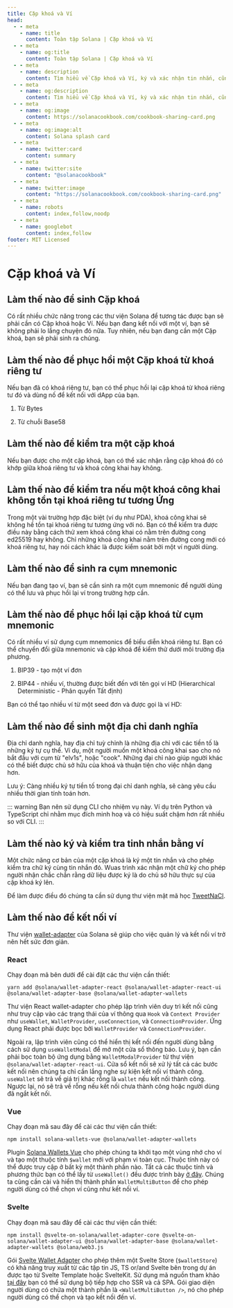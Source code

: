 ```yaml
---
title: Cặp khoá và Ví
head:
  - - meta
    - name: title
      content: Toàn tập Solana | Cặp khoá và Ví
  - - meta
    - name: og:title
      content: Toàn tập Solana | Cặp khoá và Ví
  - - meta
    - name: description
      content: Tìm hiểu về Cặp khoá và Ví, ký và xác nhận tin nhắn, cũng như các tài liệu tham khảo khác cho lập trình trên Solana trong Toàn tập Solana.
  - - meta
    - name: og:description
      content: Tìm hiểu về Cặp khoá và Ví, ký và xác nhận tin nhắn, cũng như các tài liệu tham khảo khác cho lập trình trên Solana trong Toàn tập Solana.
  - - meta
    - name: og:image
      content: https://solanacookbook.com/cookbook-sharing-card.png
  - - meta
    - name: og:image:alt
      content: Solana splash card
  - - meta
    - name: twitter:card
      content: summary
  - - meta
    - name: twitter:site
      content: "@solanacookbook"
  - - meta
    - name: twitter:image
      content: "https://solanacookbook.com/cookbook-sharing-card.png"
  - - meta
    - name: robots
      content: index,follow,noodp
  - - meta
    - name: googlebot
      content: index,follow
footer: MIT Licensed
---
```


# Cặp khoá và Ví

## Làm thế nào để sinh Cặp khoá

Có rất nhiều chức năng trong các thư viện Solana để tương tác được bạn sẽ phải cần có Cặp khoá hoặc Ví. Nếu bạn đang kết nối với một ví, bạn sẽ không phải lo lắng chuyện đó nữa. Tuy nhiên, nếu bạn đang cần một Cặp khoá, bạn sẽ phải sinh ra chúng.

<SolanaCodeGroup>
  <SolanaCodeGroupItem title="TS" active>

  <template v-slot:default>

@[code](@/code/keypairs-and-wallets/generate-keypair/generate-keypair.en.ts)

  </template>

  <template v-slot:preview>

@[code](@/code/keypairs-and-wallets/generate-keypair/generate-keypair.preview.en.ts)

  </template>

  </SolanaCodeGroupItem>

  <SolanaCodeGroupItem title="Python" >

  <template v-slot:default>

@[code](@/code/keypairs-and-wallets/generate-keypair/generate-keypair.en.py)

  </template>

  <template v-slot:preview>

@[code](@/code/keypairs-and-wallets/generate-keypair/generate-keypair.preview.en.py)

  </template>

  </SolanaCodeGroupItem>

  <SolanaCodeGroupItem title="Rust" >

  <template v-slot:default>

@[code](@/code/keypairs-and-wallets/generate-keypair/generate-keypair.en.rs)

  </template>

  <template v-slot:preview>

@[code](@/code/keypairs-and-wallets/generate-keypair/generate-keypair.preview.en.rs)

  </template>

  </SolanaCodeGroupItem>

  <SolanaCodeGroupItem title="CLI">

  <template v-slot:default>

@[code](@/code/keypairs-and-wallets/generate-keypair/generate-keypair.en.sh)

  </template>

  <template v-slot:preview>

@[code](@/code/keypairs-and-wallets/generate-keypair/generate-keypair.preview.en.sh)

  </template>

  </SolanaCodeGroupItem>

</SolanaCodeGroup>

## Làm thế nào để phục hồi một Cặp khoá từ khoá riêng tư

Nếu bạn đã có khoá riêng tư, bạn có thể phục hồi lại cặp khoá từ khoá riêng tư đó và dùng nố để kết nối với dApp của bạn.

1. Từ Bytes

<SolanaCodeGroup>
   <SolanaCodeGroupItem title="TS" active>

  <template v-slot:default>

@[code](@/code/keypairs-and-wallets/keypair-from-secret/keypair-from-secret.en.ts)

  </template>

  <template v-slot:preview>

@[code](@/code/keypairs-and-wallets/keypair-from-secret/keypair-from-secret.preview.en.ts)

  </template>

  </SolanaCodeGroupItem>

  <SolanaCodeGroupItem title="Python">

  <template v-slot:default>

@[code](@/code/keypairs-and-wallets/keypair-from-secret/keypair-from-secret.en.py)

  </template>

  <template v-slot:preview>

@[code](@/code/keypairs-and-wallets/keypair-from-secret/keypair-from-secret.preview.en.py)

  </template>

  </SolanaCodeGroupItem>

  <SolanaCodeGroupItem title="C++">

  <template v-slot:default>

@[code](@/code/keypairs-and-wallets/keypair-from-secret/keypair-from-secret.en.cpp)

  </template>

  <template v-slot:preview>

@[code](@/code/keypairs-and-wallets/keypair-from-secret/keypair-from-secret.preview.en.cpp)

  </template>

  </SolanaCodeGroupItem>

  <SolanaCodeGroupItem title="Rust">

  <template v-slot:default>

@[code](@/code/keypairs-and-wallets/keypair-from-secret/keypair-from-secret.en.rs)

  </template>

  <template v-slot:preview>

@[code](@/code/keypairs-and-wallets/keypair-from-secret/keypair-from-secret.preview.en.rs)

  </template>

  </SolanaCodeGroupItem>

  <SolanaCodeGroupItem title="CLI">

  <template v-slot:default>

@[code](@/code/keypairs-and-wallets/keypair-from-secret/keypair-from-secret.en.sh)

  </template>

  <template v-slot:preview>

@[code](@/code/keypairs-and-wallets/keypair-from-secret/keypair-from-secret.en.sh)

  </template>

  </SolanaCodeGroupItem>

</SolanaCodeGroup>

2. Từ chuỗi Base58

<SolanaCodeGroup>
   <SolanaCodeGroupItem title="TS" active>

  <template v-slot:default>

@[code](@/code/keypairs-and-wallets/keypair-from-secret/from-bs58.en.ts)

  </template>

  <template v-slot:preview>

@[code](@/code/keypairs-and-wallets/keypair-from-secret/from-bs58.preview.en.ts)

  </template>

  </SolanaCodeGroupItem>

  <SolanaCodeGroupItem title="Python">

  <template v-slot:default>

@[code](@/code/keypairs-and-wallets/keypair-from-secret/from-bs58.en.py)

  </template>

  <template v-slot:preview>

@[code](@/code/keypairs-and-wallets/keypair-from-secret/from-bs58.preview.en.py)

  </template>

  </SolanaCodeGroupItem>

  <SolanaCodeGroupItem title="Rust">

  <template v-slot:default>

@[code](@/code/keypairs-and-wallets/keypair-from-secret/from-bs58.en.rs)

  </template>

  <template v-slot:preview>

@[code](@/code/keypairs-and-wallets/keypair-from-secret/from-bs58.preview.en.rs)

  </template>

  </SolanaCodeGroupItem>

</SolanaCodeGroup>

## Làm thế nào để kiểm tra một cặp khoá

Nếu bạn được cho một cặp khoá, bạn có thể xác nhận rằng cặp khoá đó có khớp giữa khoá riêng tư và khoá công khai hay không.

<SolanaCodeGroup>
   <SolanaCodeGroupItem title="TS" active>

  <template v-slot:default>

@[code](@/code/keypairs-and-wallets/verify-keypair/verify-keypair.en.ts)

  </template>

  <template v-slot:preview>

@[code](@/code/keypairs-and-wallets/verify-keypair/verify-keypair.preview.en.ts)

  </template>

  </SolanaCodeGroupItem>

  <SolanaCodeGroupItem title="Python">

  <template v-slot:default>

@[code](@/code/keypairs-and-wallets/verify-keypair/verify-keypair.en.py)

  </template>

  <template v-slot:preview>

@[code](@/code/keypairs-and-wallets/verify-keypair/verify-keypair.preview.en.py)

  </template>

  </SolanaCodeGroupItem>

  <SolanaCodeGroupItem title="C++">

  <template v-slot:default>

@[code](@/code/keypairs-and-wallets/verify-keypair/verify-keypair.en.cpp)

  </template>

  <template v-slot:preview>

@[code](@/code/keypairs-and-wallets/verify-keypair/verify-keypair.preview.en.cpp)

  </template>

  </SolanaCodeGroupItem>

  <SolanaCodeGroupItem title="CLI">

  <template v-slot:default>

@[code](@/code/keypairs-and-wallets/verify-keypair/verify-keypair.en.sh)

  </template>

  <template v-slot:preview>

@[code](@/code/keypairs-and-wallets/verify-keypair/verify-keypair.en.sh)

  </template>

  </SolanaCodeGroupItem>

</SolanaCodeGroup>

## Làm thế nào để kiểm tra nếu một khoá công khai không tồn tại khoá riêng tư tương Ứng

Trong một vài trường hợp đặc biệt (ví dụ như PDA), khoá công khai sẽ không hề tồn tại khoá riêng tư tương ứng với nó. Bạn có thể kiểm tra được điều này bằng cách thử xem khoá công khai có nằm trên đường cong ed25519 hay không. Chỉ những khoá công khai nằm trên đường cong mới có khoá riêng tư, hay nói cách khác là được kiểm soát bởi một ví người dùng.

<SolanaCodeGroup>
  <SolanaCodeGroupItem title="TS" active>

  <template v-slot:default>

@[code](@/code/keypairs-and-wallets/check-valid-publickey/check-valid-publickey.ts)

  </template>

  <template v-slot:preview>

@[code](@/code/keypairs-and-wallets/check-valid-publickey/check-valid-publickey.preview.ts)

  </template>

  </SolanaCodeGroupItem>

  <SolanaCodeGroupItem title="Python" active>

  <template v-slot:default>

@[code](@/code/keypairs-and-wallets/check-valid-publickey/check-valid-publickey.py)

  </template>

  <template v-slot:preview>

@[code](@/code/keypairs-and-wallets/check-valid-publickey/check-valid-publickey.preview.py)

  </template>

  </SolanaCodeGroupItem>

  <SolanaCodeGroupItem title="Rust" active>

  <template v-slot:default>

@[code](@/code/keypairs-and-wallets/check-valid-publickey/check-valid-publickey.rs)

  </template>

  <template v-slot:preview>

@[code](@/code/keypairs-and-wallets/check-valid-publickey/check-valid-publickey.preview.rs)

  </template>

  </SolanaCodeGroupItem>

</SolanaCodeGroup>


## Làm thế nào để sinh ra cụm mnemonic

Nếu bạn đang tạo ví, bạn sẽ cần sinh ra một cụm mnemonic để người dùng có thể lưu và phục hồi lại ví trong trường hợp cần.

<SolanaCodeGroup>
  <SolanaCodeGroupItem title="TS" active>

  <template v-slot:default>

@[code](@/code/keypairs-and-wallets/generate-mnemonic/from-bip39.ts)

  </template>

  <template v-slot:preview>

@[code](@/code/keypairs-and-wallets/generate-mnemonic/from-bip39.preview.ts)

  </template>

  </SolanaCodeGroupItem>

  <SolanaCodeGroupItem title="Python">

  <template v-slot:default>

@[code](@/code/keypairs-and-wallets/generate-mnemonic/from-bip39.py)

  </template>

  <template v-slot:preview>

@[code](@/code/keypairs-and-wallets/generate-mnemonic/from-bip39.preview.py)

  </template>

  </SolanaCodeGroupItem>

  <SolanaCodeGroupItem title="CLI">

  <template v-slot:default>

@[code](@/code/keypairs-and-wallets/generate-mnemonic/from-bip39.sh)

  </template>

  <template v-slot:preview>

@[code](@/code/keypairs-and-wallets/generate-mnemonic/from-bip39.sh)

  </template>

  </SolanaCodeGroupItem>

</SolanaCodeGroup>

## Làm thế nào để phục hồi lại cặp khoá từ cụm mnemonic

Có rất nhiều ví sử dụng cụm mnemonics để biểu diễn khoá riêng tư. Bạn có thể chuyển đổi giữa mnemonic và cặp khoá để kiểm thử dưới môi trường địa phương.

1. BIP39 - tạo một ví đơn

<SolanaCodeGroup>
   <SolanaCodeGroupItem title="TS" active>

  <template v-slot:default>

@[code](@/code/keypairs-and-wallets/mnemonic-to-keypair/from-bip39.ts)

  </template>

  <template v-slot:preview>

@[code](@/code/keypairs-and-wallets/mnemonic-to-keypair/from-bip39.preview.ts)

  </template>

  </SolanaCodeGroupItem>

  <SolanaCodeGroupItem title="Python">

  <template v-slot:default>

@[code](@/code/keypairs-and-wallets/mnemonic-to-keypair/from-bip39.py)

  </template>

  <template v-slot:preview>

@[code](@/code/keypairs-and-wallets/mnemonic-to-keypair/from-bip39.preview.py)

  </template>

  </SolanaCodeGroupItem>

  <SolanaCodeGroupItem title="CLI">

  <template v-slot:default>

@[code](@/code/keypairs-and-wallets/mnemonic-to-keypair/from-bip39.sh)

  </template>

  <template v-slot:preview>

@[code](@/code/keypairs-and-wallets/mnemonic-to-keypair/from-bip39.sh)

  </template>

  </SolanaCodeGroupItem>

</SolanaCodeGroup>

2. BIP44 - nhiều ví, thường được biết đến với tên gọi ví HD (Hierarchical Deterministic - Phân quyền Tất định)

Bạn có thể tạo nhiều ví từ một seed đơn và được gọi là ví HD:

<SolanaCodeGroup>
   <SolanaCodeGroupItem title="TS" active>

  <template v-slot:default>

@[code](@/code/keypairs-and-wallets/mnemonic-to-keypair/from-bip44.ts)

  </template>

  <template v-slot:preview>

@[code](@/code/keypairs-and-wallets/mnemonic-to-keypair/from-bip44.preview.ts)

  </template>

  </SolanaCodeGroupItem>

  <SolanaCodeGroupItem title="CLI">

  <template v-slot:default>

@[code](@/code/keypairs-and-wallets/mnemonic-to-keypair/from-bip44.sh)

  </template>

  <template v-slot:preview>

@[code](@/code/keypairs-and-wallets/mnemonic-to-keypair/from-bip44.sh)

  </template>

  </SolanaCodeGroupItem>

</SolanaCodeGroup>

## Làm thế nào để sinh một địa chỉ danh nghĩa

Địa chỉ danh nghĩa, hay địa chỉ tuỳ chỉnh là những địa chỉ với các tiền tố là những ký tự cụ thể. Ví dụ, một người muốn một khoá công khai sao cho nó bắt đầu với cụm từ "elv1s", hoặc "cook". Những đại chỉ nào giúp người khác có thể biết được chủ sở hữu của khoá và thuận tiện cho việc nhận dạng hơn.

Lưu ý: Càng nhiều ký tự tiền tố trong đại chỉ danh nghĩa, sẽ càng yêu cầu nhiều thời gian tính toán hơn.

::: warning
Bạn nên sử dụng CLI cho nhiệm vụ này. Ví dụ trên Python và TypeScript chỉ nhằm mục đích minh hoạ và có hiệu suất chậm hơn rất nhiều so với CLI.
:::

<SolanaCodeGroup>
   <SolanaCodeGroupItem title="TS" active>

  <template v-slot:default>

@[code](@/code/keypairs-and-wallets/vanity-publickeys/vanity-publickeys.en.ts)

  </template>

  <template v-slot:preview>

@[code](@/code/keypairs-and-wallets/vanity-publickeys/vanity-publickeys.preview.en.ts)

  </template>

  </SolanaCodeGroupItem>

  <SolanaCodeGroupItem title="Python">

  <template v-slot:default>

@[code](@/code/keypairs-and-wallets/vanity-publickeys/vanity-publickeys.en.py)

  </template>

  <template v-slot:preview>

@[code](@/code/keypairs-and-wallets/vanity-publickeys/vanity-publickeys.preview.en.py)

  </template>

  </SolanaCodeGroupItem>

  <SolanaCodeGroupItem title="C++">

  <template v-slot:default>

@[code](@/code/keypairs-and-wallets/vanity-publickeys/vanity-publickeys.en.cpp)

  </template>

  <template v-slot:preview>

@[code](@/code/keypairs-and-wallets/vanity-publickeys/vanity-publickeys.preview.en.cpp)

  </template>

  </SolanaCodeGroupItem>

  <SolanaCodeGroupItem title="CLI">

  <template v-slot:default>

@[code](@/code/keypairs-and-wallets/vanity-publickeys/vanity-publickeys.en.sh)

  </template>

  <template v-slot:preview>

@[code](@/code/keypairs-and-wallets/vanity-publickeys/vanity-publickeys.en.sh)

  </template>

  </SolanaCodeGroupItem>

</SolanaCodeGroup>

## Làm thế nào ký và kiểm tra tinh nhắn bằng ví

Một chức năng cơ bản của một cặp khoá là ký một tin nhắn và cho phép kiểm tra chữ ký cùng tin nhắn đó. Wuas trình xác nhận một chữ ký cho phép người nhận chắc chắn rằng dữ liệu được ký là do chủ sở hữu thực sự của cặp khoá ký lên.

Để làm được điều đó chúng ta cần sử dụng thư viện mật mã học [TweetNaCl][1].

<SolanaCodeGroup>
   <SolanaCodeGroupItem title="TS" active>

  <template v-slot:default>

@[code](@/code/keypairs-and-wallets/sign-verify-message/sign-verify-message.en.ts)

  </template>

  <template v-slot:preview>

@[code](@/code/keypairs-and-wallets/sign-verify-message/sign-verify-message.preview.en.ts)

  </template>

  </SolanaCodeGroupItem>

  <SolanaCodeGroupItem title="Python">

  <template v-slot:default>

@[code](@/code/keypairs-and-wallets/sign-verify-message/sign-verify-message.en.py)

  </template>

  <template v-slot:preview>

@[code](@/code/keypairs-and-wallets/sign-verify-message/sign-verify-message.preview.en.py)

  </template>

  </SolanaCodeGroupItem>

</SolanaCodeGroup>

[1]: https://www.npmjs.com/package/tweetnacl

## Làm thế nào để kết nối ví

Thư viện [wallet-adapter](https://github.com/solana-labs/wallet-adapter) của Solana sẽ giúp cho việc quản lý và kết nối ví trở nên hết sức đơn giản.

### React

Chạy đoạn mã bên dưới để cài đặt các thư viện cần thiết:

```/bin/bash
yarn add @solana/wallet-adapter-react @solana/wallet-adapter-react-ui @solana/wallet-adapter-base @solana/wallet-adapter-wallets
```

Thư viện React wallet-adapter cho phép lập trình viên duy trì kết nối cũng như truy cập vào các trạng thái của ví thông qua `Hook` và `Context Provider` như `useWallet`, `WalletProvider`, `useConnection`, và `ConnectionProvider`. Ứng dụng React phải được bọc bởi `WalletProvider` và `ConnectionProvider`.

Ngoài ra, lập trình viên cũng có thể hiển thị kết nối đến người dùng bằng cách sử dụng `useWalletModal` để mở một cửa sổ thông báo. Lưu ý, bạn cần phải bọc toàn bộ ứng dụng bằng `WalletModalProvider` từ thư viện `@solana/wallet-adapter-react-ui`. Cửa sổ kết nối sẽ xử lý tất cả các bước kết nối nên chúng ta chỉ cần lắng nghe sự kiện kết nối ví thành công. `useWallet` sẽ trả về giá trị khác rỗng là `wallet` nếu kết nối thành công. Ngược lại, nó sẽ trả về rỗng nếu kết nối chưa thành công hoặc người dùng đã ngắt kết nối.

<SolanaCodeGroup>
   <SolanaCodeGroupItem title="TS" active>

  <template v-slot:default>

@[code](@/code/keypairs-and-wallets/connect-to-wallet/connect-to-wallet-react.en.tsx)

  </template>

  <template v-slot:preview>

@[code](@/code/keypairs-and-wallets/connect-to-wallet/connect-to-wallet-react.preview.en.tsx)

  </template>

  </SolanaCodeGroupItem>

</SolanaCodeGroup>

### Vue

Chạy đoạn mã sau đây để cài các thư viện cần thiết:

```/bin/bash
npm install solana-wallets-vue @solana/wallet-adapter-wallets
```

Plugin [Solana Wallets Vue](https://github.com/lorisleiva/solana-wallets-vue) cho phép chúng ta khởi tạo một vùng nhớ cho ví và tạo một thuộc tính `$wallet` mới với phạm vi toàn cục. Thuộc tính này có thể được truy cập ở bất kỳ một thành phần nào. Tất cả các thuộc tính và phương thức bạn có thể lấy từ `useWallet()` đều được trình bày [ở đây](https://github.com/lorisleiva/solana-wallets-vue#usewallet-references). Chúng ta cũng cần cài và hiển thị thành phần `WalletMultiButton` để cho phép người dùng có thể chọn ví cũng như kết nối ví.

<SolanaCodeGroup>
   <SolanaCodeGroupItem title="Vue" active>

  <template v-slot:default>

@[code](@/code/keypairs-and-wallets/connect-to-wallet/connect-to-wallet-vue.en.vue)

  </template>

  <template v-slot:preview>

@[code](@/code/keypairs-and-wallets/connect-to-wallet/connect-to-wallet-vue.preview.en.vue)

  </template>

  </SolanaCodeGroupItem>

</SolanaCodeGroup>

### Svelte

Chạy đoạn mã sau đây để cài các thư viện cần thiết:

```/bin/bash
npm install @svelte-on-solana/wallet-adapter-core @svelte-on-solana/wallet-adapter-ui @solana/wallet-adapter-base @solana/wallet-adapter-wallets @solana/web3.js
```

Gói [Svelte Wallet Adapter](https://github.com/svelte-on-solana/wallet-adapter) cho phép thêm một Svelte Store (`$walletStore`) có khả năng truy xuất từ các tập tin JS, TS or/and Svelte bên trong dự án được tạo từ Svelte Template hoặc SvelteKit. Sử dụng mã nguồn tham khảo [tại đây](https://github.com/svelte-on-solana/wallet-adapter/blob/master/packages/core/README.md/) bạn có thể sử dụng bộ tiếp hợp cho SSR và cả SPA. Gói giao diện người dùng có chứa một thành phần là `<WalletMultiButton />`, nó cho phép người dùng có thể chọn và tạo kết nối đến ví.

<SolanaCodeGroup>
   <SolanaCodeGroupItem title="Svelte" active>

  <template v-slot:default>

@[code](@/code/keypairs-and-wallets/connect-to-wallet/connect-to-wallet-svelte.en.html)

  </template>

  <template v-slot:preview>

@[code](@/code/keypairs-and-wallets/connect-to-wallet/connect-to-wallet-svelte.preview.en.html)

  </template>

  </SolanaCodeGroupItem>

</SolanaCodeGroup>
